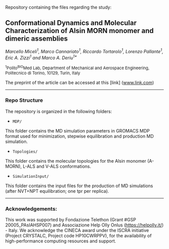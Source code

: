 Repository containing the files regarding the study: 

## Conformational Dynamics and Molecular Characterization of Alsin MORN monomer and dimeric assemblies

<i>Marcello Miceli<sup>1</sup>, Marco Cannariato<sup>1</sup>, Riccardo Tortarolo<sup>1</sup>, Lorenzo Pallante<sup>1</sup>, Eric A. Zizzi<sup>1</sup> and Marco A. Deriu<sup>1*</sup> </i>

<font size=2> <sup>1</sup>Polito<sup>BIO</sup>Med Lab, Department of Mechanical and Aerospace Engineering, Politecnico di Torino, 10129, Turin, Italy\
</font>

The preprint of the article can be accessed at this [link] (www.link.com)

--------


### Repo Structure

The repository is organized in the following folders:

 * `MDP/`

  This folder contains the MD simulation parameters in GROMACS MDP format used for minimization, stepwise equilibration and production MD simulation.

 * `Topologies/`

  This folder contains the molecular topologies for the Alsin monomer (A-MORN), L-ALS and V-ALS conformations.

 * `SimulationInput/`

  This folder contains the input files for the production of MD simulations (after NVT+NPT equilibration; one tpr per replica).
  
------

### Acknowledgements:

This work was supported by Fondazione Telethon (Grant #GSP 20005_PAsIAHSP007) and Associazione Help Olly Onlus (https://helpolly.it/) - Italy. We acknowledge the CINECA award under the ISCRA initiative (Project CRYSTALC, Project code HP10CWRPPV), for the availability of high-performance computing resources and support.
